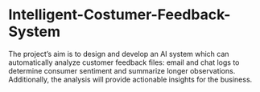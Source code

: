 # Intelligent-Costumer-Feedback-System
The project’s aim is to design and develop an AI system which can automatically analyze customer feedback files: email and chat logs to determine consumer sentiment and summarize longer observations. Additionally, the analysis will provide actionable insights for the business.

